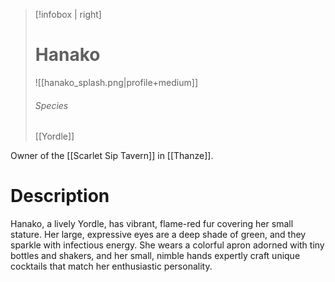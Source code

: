 > [!infobox | right]
> # Hanako
> ![[hanako_splash.png|profile+medium]]
> ###### Species
> [[Yordle]]

Owner of the [[Scarlet Sip Tavern]] in [[Thanze]].
# Description
Hanako, a lively Yordle, has vibrant, flame-red fur covering her small stature. Her large, expressive eyes are a deep shade of green, and they sparkle with infectious energy. She wears a colorful apron adorned with tiny bottles and shakers, and her small, nimble hands expertly craft unique cocktails that match her enthusiastic personality.